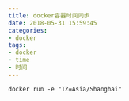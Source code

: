 ```yaml
---
title: docker容器时间同步
date: 2018-05-31 15:59:45
categories:
- docker
tags:
- docker
- time
- 时间
---
```


```
docker run -e "TZ=Asia/Shanghai"
```

